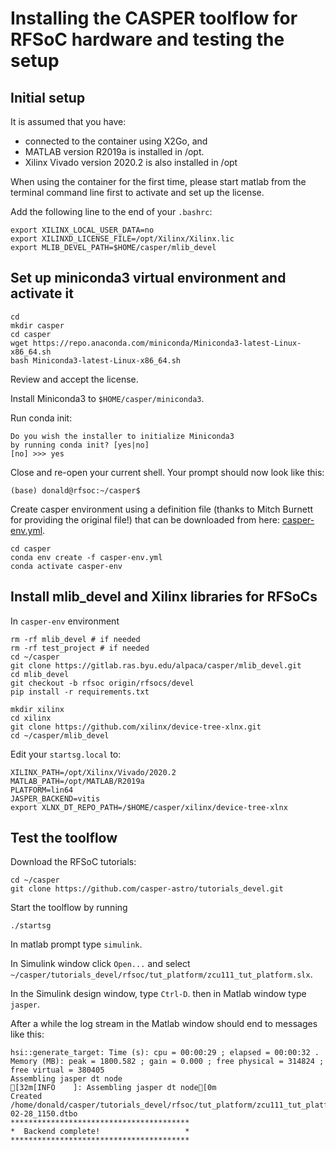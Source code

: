# Installing the CASPER toolflow for RFSoC hardware and testing the setup

## Initial setup

It is assumed that you have:

- connected to the container using X2Go, and
- MATLAB version R2019a is installed in /opt.
- Xilinx Vivado version 2020.2 is also installed in /opt

When using the container for the first time, please start matlab from the terminal command line first to activate and set up the license.
 
Add the following line to the end of your `.bashrc`:

```
export XILINX_LOCAL_USER_DATA=no
export XILINXD_LICENSE_FILE=/opt/Xilinx/Xilinx.lic
export MLIB_DEVEL_PATH=$HOME/casper/mlib_devel
```

## Set up miniconda3 virtual environment and activate it

```
cd 
mkdir casper
cd casper
wget https://repo.anaconda.com/miniconda/Miniconda3-latest-Linux-x86_64.sh
bash Miniconda3-latest-Linux-x86_64.sh
```
Review and accept the license.

Install Miniconda3 to `$HOME/casper/miniconda3`.

Run conda init:
```
Do you wish the installer to initialize Miniconda3
by running conda init? [yes|no]
[no] >>> yes

```
Close and re-open your current shell. Your prompt should now look like this:
```
(base) donald@rfsoc:~/casper$
```

Create casper environment using a definition file (thanks to Mitch Burnett for providing the original file!) that can be downloaded from here: [casper-env.yml](https://version.aalto.fi/gitlab/vlbipol/polarisation-backend/-/raw/master/development_tools/casper-env.yml).

```
cd casper
conda env create -f casper-env.yml
conda activate casper-env
```

## Install mlib_devel and Xilinx libraries for RFSoCs

In `casper-env` environment
```
rm -rf mlib_devel # if needed
rm -rf test_project # if needed
cd ~/casper
git clone https://gitlab.ras.byu.edu/alpaca/casper/mlib_devel.git
cd mlib_devel
git checkout -b rfsoc origin/rfsocs/devel
pip install -r requirements.txt

mkdir xilinx
cd xilinx
git clone https://github.com/xilinx/device-tree-xlnx.git
cd ~/casper/mlib_devel
```
Edit your `startsg.local` to:

```
XILINX_PATH=/opt/Xilinx/Vivado/2020.2
MATLAB_PATH=/opt/MATLAB/R2019a
PLATFORM=lin64
JASPER_BACKEND=vitis
export XLNX_DT_REPO_PATH=/$HOME/casper/xilinx/device-tree-xlnx
```
## Test the toolflow

Download the RFSoC tutorials:

```
cd ~/casper
git clone https://github.com/casper-astro/tutorials_devel.git

```

Start the toolflow by running
```
./startsg
```

In matlab prompt type `simulink`.


In Simulink window click `Open...` and select `~/casper/tutorials_devel/rfsoc/tut_platform/zcu111_tut_platform.slx`.

In the Simulink design window, type `Ctrl-D`. then in Matlab window type `jasper`.

After a while the log stream in the Matlab window should end to messages like this:

```
hsi::generate_target: Time (s): cpu = 00:00:29 ; elapsed = 00:00:32 . Memory (MB): peak = 1800.582 ; gain = 0.000 ; free physical = 314824 ; free virtual = 380405
Assembling jasper dt node
[32m[INFO    ]: Assembling jasper dt node[0m
Created /home/donald/casper/tutorials_devel/rfsoc/tut_platform/zcu111_tut_platform/outputs/zcu111_tut_platform_2022-02-28_1150.dtbo
****************************************
*  Backend complete!                   *
****************************************
```

